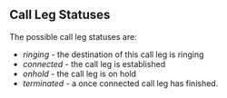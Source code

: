 ## Call Leg Statuses

The possible call leg statuses are:

* *ringing* - the destination of this call leg is ringing
* *connected* - the call leg is established
* *onhold* - the call leg is on hold
* *terminated* - a once connected call leg has finished.
